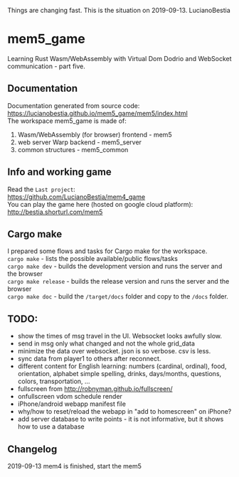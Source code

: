Things are changing fast. This is the situation on 2019-09-13. LucianoBestia
# mem5_game
Learning Rust Wasm/WebAssembly with Virtual Dom Dodrio and WebSocket communication - part five.
## Documentation
Documentation generated from source code:  
https://lucianobestia.github.io/mem5_game/mem5/index.html  
The workspace mem5_game is made of:  
1. Wasm/WebAssembly  (for browser) frontend - mem5  
2. web server Warp backend - mem5_server  
3. common structures - mem5_common  
## Info and working game
Read the `Last project`:  
https://github.com/LucianoBestia/mem4_game  
You can play the game here (hosted on google cloud platform):  
http://bestia.shorturl.com/mem5   

## Cargo make
I prepared some flows and tasks for Cargo make for the workspace.  
`cargo make` - lists the possible available/public flows/tasks  
`cargo make dev` - builds the development version and runs the server and the browser  
`cargo make release` - builds the release version and runs the server and the browser  
`cargo make doc` - build the `/target/docs` folder and copy to the `/docs` folder.  

## TODO:
- show the times of msg travel in the UI. Websocket looks awfully slow. 
- send in msg only what changed and not the whole grid_data
- minimize the data over websocket. json is so verbose. csv is less.
- sync data from player1 to others after reconnect.
- different content for English learning: numbers (cardinal, ordinal), food, orientation, alphabet simple spelling, drinks, days/months, questions, colors, transportation, ... 
- fullscreen from http://robnyman.github.io/fullscreen/  
- onfullscreen vdom schedule render  
- iPhone/android webapp manifest file  
- why/how to reset/reload the webapp in "add to homescreen" on iPhone?  
- add server database to write points - it is not informative, but it shows how to use a database  

## Changelog
2019-09-13 mem4 is finished, start the mem5  


